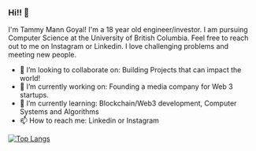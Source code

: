 ### Hi!! 👋

<!--
**tammymg1/tammymg1** is a ✨ _special_ ✨ repository because its `README.md` (this file) appears on your GitHub profile.

Here are some ideas to get you started:

- ⚡ Fun fact: ...
-->

I'm Tammy Mann Goyal! I'm a 18 year old engineer/investor. I am pursuing Computer Science at the University of British Columbia. Feel free to reach out to me on Instagram  or Linkedin. I love challenging problems and meeting new people.


- 👯 I’m looking to collaborate on: Building Projects that can impact the world!
- 🔭 I’m currently working on: Founding a media company for Web 3 startups.
- 🌱 I’m currently learning: Blockchain/Web3 development, Computer Systems and Algorithms
- 📫 How to reach me: Linkedin or Instagram


[![Top Langs](https://github-readme-stats.vercel.app/api/top-langs/?username=tammymg1&exclude_repo=ProjectColourTrees,AlgorithmsQueueStack,DebuggingCpp,MemoizationAndProblems&layout=compact)](https://github.com/tammymg1/github-readme-stats)
